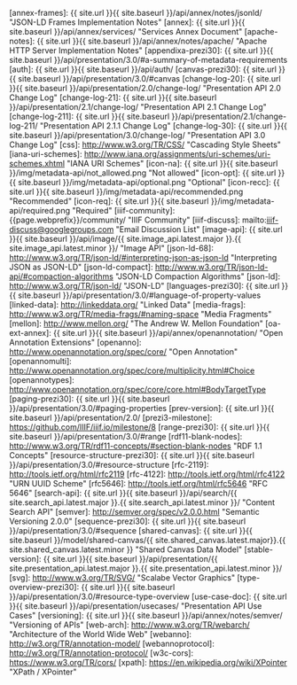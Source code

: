 [annex-frames]: {{ site.url }}{{ site.baseurl }}/api/annex/notes/jsonld/ "JSON-LD Frames Implementation Notes"
[annex]: {{ site.url }}{{ site.baseurl }}/api/annex/services/ "Services Annex Document"
[apache-notes]: {{ site.url }}{{ site.baseurl }}/api/annex/notes/apache/ "Apache HTTP Server Implementation Notes"
[appendixa-prezi30]: {{ site.url }}{{ site.baseurl }}/api/presentation/3.0/#a-summary-of-metadata-requirements
[auth]: {{ site.url }}{{ site.baseurl }}/api/auth/
[canvas-prezi30]: {{ site.url }}{{ site.baseurl }}/api/presentation/3.0/#canvas
[change-log-20]: {{ site.url }}{{ site.baseurl }}/api/presentation/2.0/change-log/ "Presentation API 2.0 Change Log"
[change-log-21]: {{ site.url }}{{ site.baseurl }}/api/presentation/2.1/change-log/ "Presentation API 2.1 Change Log"
[change-log-211]: {{ site.url }}{{ site.baseurl }}/api/presentation/2.1/change-log-211/ "Presentation API 2.1.1 Change Log"
[change-log-30]: {{ site.url }}{{ site.baseurl }}/api/presentation/3.0/change-log/ "Presentation API 3.0 Change Log"
[css]: http://www.w3.org/TR/CSS/ "Cascading Style Sheets"
[iana-uri-schemes]: http://www.iana.org/assignments/uri-schemes/uri-schemes.xhtml "IANA URI Schemes"
[icon-na]: {{ site.url }}{{ site.baseurl }}/img/metadata-api/not_allowed.png "Not allowed"
[icon-opt]: {{ site.url }}{{ site.baseurl }}/img/metadata-api/optional.png "Optional"
[icon-recc]: {{ site.url }}{{ site.baseurl }}/img/metadata-api/recommended.png "Recommended"
[icon-req]: {{ site.url }}{{ site.baseurl }}/img/metadata-api/required.png "Required"
[iiif-community]: {{page.webprefix}}/community/ "IIIF Community"
[iiif-discuss]: mailto:iiif-discuss@googlegroups.com "Email Discussion List"
[image-api]: {{ site.url }}{{ site.baseurl }}/api/image/{{ site.image_api.latest.major }}.{{ site.image_api.latest.minor }}/ "Image API"
[json-ld-68]: http://www.w3.org/TR/json-ld/#interpreting-json-as-json-ld "Interpreting JSON as JSON-LD"
[json-ld-compact]: http://www.w3.org/TR/json-ld-api/#compaction-algorithms "JSON-LD Compaction Algorithms"
[json-ld]: http://www.w3.org/TR/json-ld/ "JSON-LD"
[languages-prezi30]: {{ site.url }}{{ site.baseurl }}/api/presentation/3.0/#language-of-property-values
[linked-data]: http://linkeddata.org/ "Linked Data"
[media-frags]: http://www.w3.org/TR/media-frags/#naming-space "Media Fragments"
[mellon]: http://www.mellon.org/ "The Andrew W. Mellon Foundation"
[oa-ext-annex]: {{ site.url }}{{ site.baseurl }}/api/annex/openannotation/ "Open Annotation Extensions"
[openanno]: http://www.openannotation.org/spec/core/ "Open Annotation"
[openannomulti]: http://www.openannotation.org/spec/core/multiplicity.html#Choice
[openannotypes]: http://www.openannotation.org/spec/core/core.html#BodyTargetType
[paging-prezi30]: {{ site.url }}{{ site.baseurl }}/api/presentation/3.0/#paging-properties
[prev-version]: {{ site.url }}{{ site.baseurl }}/api/presentation/2.0/
[prezi3-milestone]:  https://github.com/IIIF/iiif.io/milestone/8
[range-prezi30]: {{ site.url }}{{ site.baseurl }}/api/presentation/3.0/#range
[rdf11-blank-nodes]: http://www.w3.org/TR/rdf11-concepts/#section-blank-nodes "RDF 1.1 Concepts"
[resource-structure-prezi30]: {{ site.url }}{{ site.baseurl }}/api/presentation/3.0/#resource-structure
[rfc-2119]: http://tools.ietf.org/html/rfc2119
[rfc-4122]: http://tools.ietf.org/html/rfc4122 "URN UUID Scheme"
[rfc5646]: http://tools.ietf.org/html/rfc5646 "RFC 5646"
[search-api]: {{ site.url }}{{ site.baseurl }}/api/search/{{ site.search_api.latest.major }}.{{ site.search_api.latest.minor }}/ "Content Search API"
[semver]: http://semver.org/spec/v2.0.0.html "Semantic Versioning 2.0.0"
[sequence-prezi30]: {{ site.url }}{{ site.baseurl }}/api/presentation/3.0/#sequence
[shared-canvas]: {{ site.url }}{{ site.baseurl }}/model/shared-canvas/{{ site.shared_canvas.latest.major}}.{{ site.shared_canvas.latest.minor }} "Shared Canvas Data Model"
[stable-version]: {{ site.url }}{{ site.baseurl }}/api/presentation/{{ site.presentation_api.latest.major }}.{{ site.presentation_api.latest.minor }}/
[svg]: http://www.w3.org/TR/SVG/ "Scalabe Vector Graphics"
[type-overview-prezi30]: {{ site.url }}{{ site.baseurl }}/api/presentation/3.0/#resource-type-overview
[use-case-doc]: {{ site.url }}{{ site.baseurl }}/api/presentation/usecases/ "Presentation API Use Cases"
[versioning]: {{ site.url }}{{ site.baseurl }}/api/annex/notes/semver/ "Versioning of APIs"
[web-arch]: http://www.w3.org/TR/webarch/ "Architecture of the World Wide Web"
[webanno]: http://w3.org/TR/annotation-model/
[webannoprotocol]: http://w3.org/TR/annotation-protocol/
[w3c-cors]: https://www.w3.org/TR/cors/
[xpath]: https://en.wikipedia.org/wiki/XPointer "XPath / XPointer"
